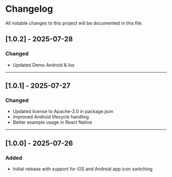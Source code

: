 # Changelog

All notable changes to this project will be documented in this file.

## [1.0.2] - 2025-07-28

### Changed

- Updated Demo Android & Ios

---

## [1.0.1] - 2025-07-27

### Changed

- Updated license to Apache-2.0 in package.json
- Improved Android lifecycle handling
- Better example usage in React Native

---

## [1.0.0] - 2025-07-26

### Added

- Initial release with support for iOS and Android app icon switching
